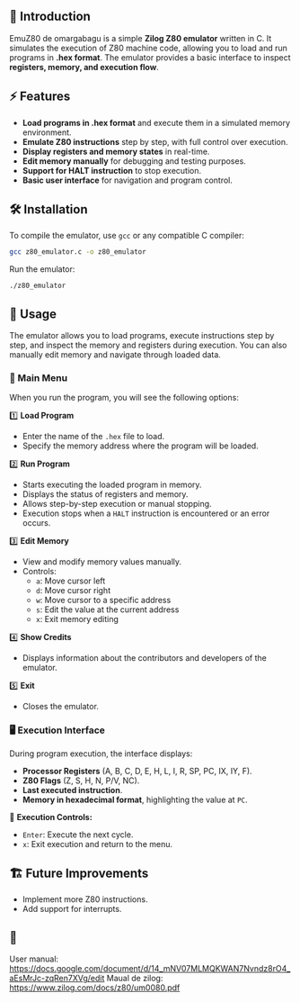 ## 📖 Introduction
EmuZ80 de omargabagu is a simple **Zilog Z80 emulator** written in C. It simulates the execution of Z80 machine code, allowing you to load and run programs in **.hex format**. The emulator provides a basic interface to inspect **registers, memory, and execution flow**.

## ⚡ Features
- **Load programs in .hex format** and execute them in a simulated memory environment.
- **Emulate Z80 instructions** step by step, with full control over execution.
- **Display registers and memory states** in real-time.
- **Edit memory manually** for debugging and testing purposes.
- **Support for HALT instruction** to stop execution.
- **Basic user interface** for navigation and program control.

## 🛠️ Installation
To compile the emulator, use `gcc` or any compatible C compiler:

```sh
gcc z80_emulator.c -o z80_emulator
```

Run the emulator:

```sh
./z80_emulator
```

## 📌 Usage
The emulator allows you to load programs, execute instructions step by step, and inspect the memory and registers during execution. You can also manually edit memory and navigate through loaded data.

### 🏁 Main Menu
When you run the program, you will see the following options:

1️⃣ **Load Program**
   - Enter the name of the `.hex` file to load.
   - Specify the memory address where the program will be loaded.

2️⃣ **Run Program**
   - Starts executing the loaded program in memory.
   - Displays the status of registers and memory.
   - Allows step-by-step execution or manual stopping.
   - Execution stops when a `HALT` instruction is encountered or an error occurs.

3️⃣ **Edit Memory**
   - View and modify memory values manually.
   - Controls:
     - `a`: Move cursor left  
     - `d`: Move cursor right  
     - `w`: Move cursor to a specific address  
     - `s`: Edit the value at the current address  
     - `x`: Exit memory editing

4️⃣ **Show Credits**
   - Displays information about the contributors and developers of the emulator.

5️⃣ **Exit**
   - Closes the emulator.

### 🖥️ Execution Interface
During program execution, the interface displays:

- **Processor Registers** (A, B, C, D, E, H, L, I, R, SP, PC, IX, IY, F).
- **Z80 Flags** (Z, S, H, N, P/V, NC).
- **Last executed instruction**.
- **Memory in hexadecimal format**, highlighting the value at `PC`.

📌 **Execution Controls:**
- `Enter`: Execute the next cycle.
- `x`: Exit execution and return to the menu.

## 🏗️ Future Improvements
- Implement more Z80 instructions.
- Add support for interrupts.

## 📜
User manual: https://docs.google.com/document/d/14_mNV07MLMQKWAN7Nvndz8rO4_aEsMrJc-zqRen7XVg/edit
Maual de zilog: https://www.zilog.com/docs/z80/um0080.pdf
